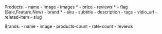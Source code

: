 Products:
    - name
    - image 
    - images *
    - price
    - reviews *
    - flag (Sale,Feature,New)
    - brand *
    - sku
    - subtitle
    - description
    - tags
    - vidio_url
    - related-item
    - slug


Brands:
    - name
    - image
    - products-count
    - rate-count
    - reviews
